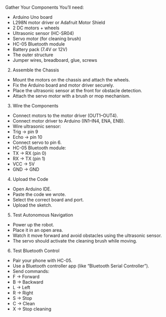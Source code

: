 Gather Your Components
You’ll need:
- Arduino Uno board
- L298N motor driver or Adafruit Motor Shield
- 2 DC motors + wheels
- Ultrasonic sensor (HC-SR04)
- Servo motor (for cleaning brush)
- HC-05 Bluetooth module
- Battery pack (7.4V or 12V)
- The outer structure
- Jumper wires, breadboard, glue, screws
2. Assemble the Chassis
- Mount the motors on the chassis and attach the wheels.
- Fix the Arduino board and motor driver securely.
- Place the ultrasonic sensor at the front for obstacle detection.
- Attach the servo motor with a brush or mop mechanism.
3. Wire the Components
- Connect motors to the motor driver (OUT1–OUT4).
- Connect motor driver to Arduino (IN1–IN4, ENA, ENB).
- Wire ultrasonic sensor:
- Trig → pin 9
- Echo → pin 10
- Connect servo to pin 6.
- HC-05 Bluetooth module:
- TX → RX (pin 0)
- RX → TX (pin 1)
- VCC → 5V
- GND → GND
4. Upload the Code
- Open Arduino IDE.
- Paste the code we wrote.
- Select the correct board and port.
- Upload the sketch.
5. Test Autonomous Navigation
- Power up the robot.
- Place it in an open area.
- Watch it move forward and avoid obstacles using the ultrasonic sensor.
- The servo should activate the cleaning brush while moving.
6. Test Bluetooth Control
- Pair your phone with HC-05.
- Use a Bluetooth controller app (like “Bluetooth Serial Controller”).
- Send commands:
- F → Forward
- B → Backward
- L → Left
- R → Right
- S → Stop
- C → Clean
- X → Stop cleaning

